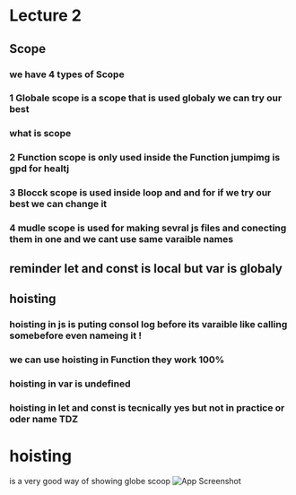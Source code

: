 # Lecture 2
## Scope
### we have 4 types of Scope
### 1 Globale scope is a scope that is used globaly we can try our best
### what is scope
### 2 Function scope is only used inside the Function jumpimg is gpd for healtj
### 3 Blocck scope is used inside loop and and for if we try our best we can change it
### 4 mudle scope is used for making sevral js files and conecting them in one and we cant use same varaible names 
## reminder let and const is local but var is globaly 
## hoisting
### hoisting in js is puting consol log before its varaible like calling somebefore even nameing it !
### we can use hoisting in Function they work 100% 
### hoisting in var is undefined  
### hoisting in let and const is  tecnically yes but not in practice  or oder name TDZ
# hoisting
is a very good way of showing globe scoop
![App Screenshot](https://th.bing.com/th/id/OIP.E3WZVnuubIK4OqhSTF3cqwHaEK?w=311&h=180&c=7&r=0&o=5&pid=1.7)

